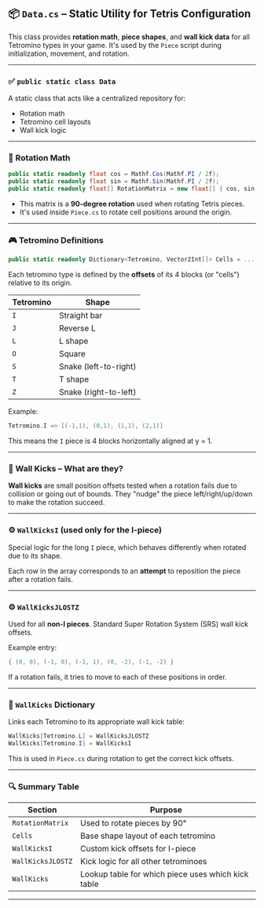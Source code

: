 ﻿

## 📦 `Data.cs` – Static Utility for Tetris Configuration

This class provides **rotation math**, **piece shapes**, and **wall kick data** for all Tetromino types in your game. It's used by the `Piece` script during initialization, movement, and rotation.

---

### ✅ `public static class Data`

A static class that acts like a centralized repository for:
- Rotation math
- Tetromino cell layouts
- Wall kick logic

---

### 🔁 Rotation Math

```csharp
public static readonly float cos = Mathf.Cos(Mathf.PI / 2f);
public static readonly float sin = Mathf.Sin(Mathf.PI / 2f);
public static readonly float[] RotationMatrix = new float[] { cos, sin, -sin, cos };
```

- This matrix is a **90-degree rotation** used when rotating Tetris pieces.
- It's used inside `Piece.cs` to rotate cell positions around the origin.

---

### 🎮 Tetromino Definitions

```csharp
public static readonly Dictionary<Tetromino, Vector2Int[]> Cells = ...
```

Each tetromino type is defined by the **offsets** of its 4 blocks (or "cells") relative to its origin.

| Tetromino | Shape |
|-----------|-------|
| `I` | Straight bar |
| `J` | Reverse L |
| `L` | L shape |
| `O` | Square |
| `S` | Snake (left-to-right) |
| `T` | T shape |
| `Z` | Snake (right-to-left) |

Example:
```csharp
Tetromino.I => [(-1,1), (0,1), (1,1), (2,1)]
```
This means the `I` piece is 4 blocks horizontally aligned at y = 1.

---

### 🧱 Wall Kicks – What are they?

**Wall kicks** are small position offsets tested when a rotation fails due to collision or going out of bounds. They "nudge" the piece left/right/up/down to make the rotation succeed.

---

### ⚙️ `WallKicksI` (used only for the I-piece)

Special logic for the long `I` piece, which behaves differently when rotated due to its shape.

Each row in the array corresponds to an **attempt** to reposition the piece after a rotation fails.

---

### ⚙️ `WallKicksJLOSTZ`

Used for all **non-I pieces**. Standard Super Rotation System (SRS) wall kick offsets.

Example entry:
```csharp
{ (0, 0), (-1, 0), (-1, 1), (0, -2), (-1, -2) }
```
If a rotation fails, it tries to move to each of these positions in order.

---

### 🎯 `WallKicks` Dictionary

Links each Tetromino to its appropriate wall kick table:
```csharp
WallKicks[Tetromino.L] = WallKicksJLOSTZ
WallKicks[Tetromino.I] = WallKicksI
```

This is used in `Piece.cs` during rotation to get the correct kick offsets.

---

### 🔍 Summary Table

| Section | Purpose |
|---------|---------|
| `RotationMatrix` | Used to rotate pieces by 90° |
| `Cells` | Base shape layout of each tetromino |
| `WallKicksI` | Custom kick offsets for I-piece |
| `WallKicksJLOSTZ` | Kick logic for all other tetrominoes |
| `WallKicks` | Lookup table for which piece uses which kick table |

---

